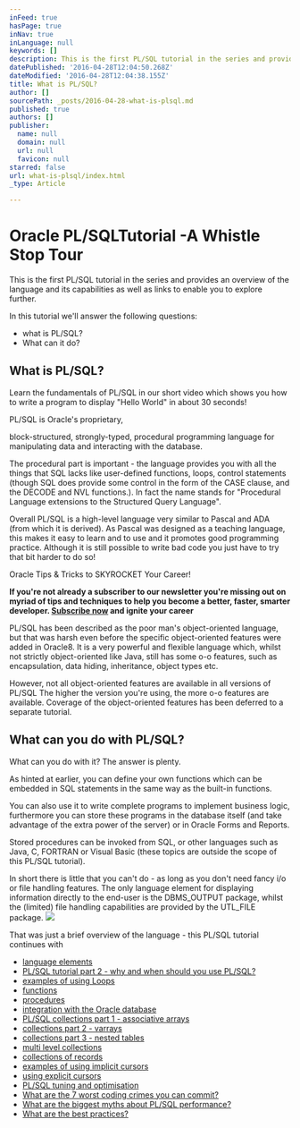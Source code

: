 ```yaml
---
inFeed: true
hasPage: true
inNav: true
inLanguage: null
keywords: []
description: This is the first PL/SQL tutorial in the series and provides an overview of the language and its capabilities as well as links to enable you to explore further.
datePublished: '2016-04-28T12:04:50.268Z'
dateModified: '2016-04-28T12:04:38.155Z'
title: What is PL/SQL?
author: []
sourcePath: _posts/2016-04-28-what-is-plsql.md
published: true
authors: []
publisher:
  name: null
  domain: null
  url: null
  favicon: null
starred: false
url: what-is-plsql/index.html
_type: Article

---
```

# Oracle PL/SQLTutorial -A Whistle Stop Tour

This is the first PL/SQL tutorial in the series and provides an overview of the language and its capabilities as well as links to enable you to explore further.

In this tutorial we'll answer the following questions:

* what is PL/SQL? 
* What can it do?

## What is PL/SQL?

Learn the fundamentals of PL/SQL in our short video which shows you how to write a program to display "Hello World" in about 30 seconds!

PL/SQL is Oracle's proprietary,

block-structured, strongly-typed, procedural programming language for manipulating data and interacting with the database.

The procedural part is important - the language provides you with all the things that SQL lacks like user-defined functions, loops, control statements (though SQL does provide some control in the form of the CASE clause, and the DECODE and NVL functions.). In fact the name stands for "Procedural Language extensions to the Structured Query Language".

Overall PL/SQL is a high-level language very similar to Pascal and ADA (from which it is derived). As Pascal was designed as a teaching language, this makes it easy to learn and to use and it promotes good programming practice. Although it is still possible to write bad code you just have to try that bit harder to do so!

Oracle Tips & Tricks to SKYROCKET Your Career!

**If you're not already a subscriber to our newsletter you're missing out on myriad of tips and techniques to help you become a better, faster, smarter developer. [Subscribe now][0] and ignite your career**

PL/SQL has been described as the poor man's object-oriented language, but that was harsh even before the specific object-oriented features were added in Oracle8\. It is a very powerful and flexible language which, whilst not strictly object-oriented like Java, still has some o-o features, such as encapsulation, data hiding, inheritance, object types etc.

However, not all object-oriented features are available in all versions of PL/SQL The higher the version you're using, the more o-o features are available. Coverage of the object-oriented features has been deferred to a separate tutorial.

## What can you do with PL/SQL?

What can you do with it? The answer is plenty.

As hinted at earlier, you can define your own functions which can be embedded in SQL statements in the same way as the built-in functions.

You can also use it to write complete programs to implement business logic, furthermore you can store these programs in the database itself (and take advantage of the extra power of the server) or in Oracle Forms and Reports.

Stored procedures can be invoked from SQL, or other languages such as Java, C, FORTRAN or Visual Basic (these topics are outside the scope of this PL/SQL tutorial).

In short there is little that you can't do - as long as you don't need fancy i/o or file handling features. The only language element for displaying information directly to the end-user is the DBMS\_OUTPUT package, whilst the (limited) file handling capabilities are provided by the UTL\_FILE package. ![](https://the-grid-user-content.s3-us-west-2.amazonaws.com/d88e35de-c406-4335-b119-c71279fc6e5c.jpg)

That was just a brief overview of the language - this PL/SQL tutorial continues with 

* [language elements][1]
* [PL/SQL tutorial part 2 - why and when should you use PL/SQL?][1]
* [examples of using Loops][2]
* [functions][3]
* [procedures][4]
* [integration with the Oracle database][5]
* [PL/SQL collections part 1 - associative arrays][6]
* [collections part 2 - varrays][7]
* [collections part 3 - nested tables][8]
* [multi level collections][9]
* [collections of records][10]
* [examples of using implicit cursors][11]
* [using explicit cursors][12]
* [PL/SQL tuning and optimisation][13]
* [What are the 7 worst coding crimes you can commit?][14]
* [What are the biggest myths about PL/SQL performance?][15]
* [What are the best practices?][16]

[0]: http://www.asktheoracle.net/oracle-tips-signup.html
[1]: http://www.asktheoracle.net/plsql-tutorial-part1.html
[2]: http://www.asktheoracle.net/oracle-plsql-tutorial-loops.html
[3]: http://www.asktheoracle.net/plsql-function.html
[4]: http://www.asktheoracle.net/plsql-procedure.html
[5]: http://www.asktheoracle.net/plsql-tutorial-part2.html
[6]: http://www.asktheoracle.net/plsql-collections-associative-arrays.html
[7]: http://www.asktheoracle.net/plsql-collections-part-2.html
[8]: http://www.asktheoracle.net/plsql-collections-part-3.html
[9]: http://www.asktheoracle.net/plsql-tutorial.html#content_3625679
[10]: http://www.asktheoracle.net/plsql-collections-of-records.html
[11]: http://www.asktheoracle.net/plsql-tutorial-using-cursors.html
[12]: http://www.asktheoracle.net/plsql-tutorial-using-explicit-cursors.html
[13]: http://www.asktheoracle.net/oracle-plsql-performance-tuning.html
[14]: http://www.asktheoracle.net/plsql-tutorial-7-crimes.html
[15]: http://www.asktheoracle.net/plsql-myths.html
[16]: http://www.asktheoracle.net/plsql-best-practice.html